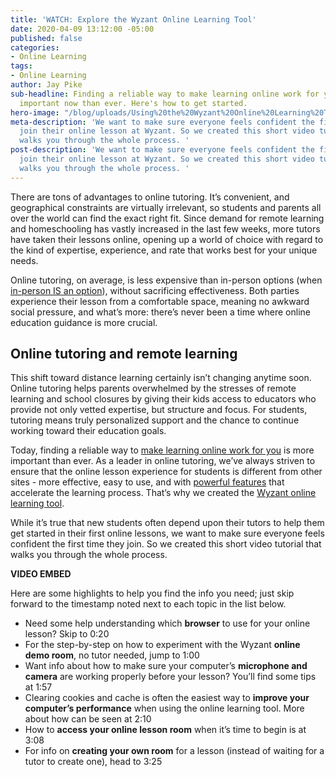 ```yaml
---
title: 'WATCH: Explore the Wyzant Online Learning Tool'
date: 2020-04-09 13:12:00 -05:00
published: false
categories:
- Online Learning
tags:
- Online Learning
author: Jay Pike
sub-headline: Finding a reliable way to make learning online work for you is more
  important now than ever. Here's how to get started.
hero-image: "/blog/uploads/Using%20the%20Wyzant%20Online%20Learning%20Tool.png"
meta-description: 'We want to make sure everyone feels confident the first time they
  join their online lesson at Wyzant. So we created this short video tutorial that
  walks you through the whole process. '
post-description: 'We want to make sure everyone feels confident the first time they
  join their online lesson at Wyzant. So we created this short video tutorial that
  walks you through the whole process. '
---
```


There are tons of advantages to online tutoring. It’s convenient, and geographical constraints are virtually irrelevant, so students and parents all over the world can find the exact right fit. Since demand for remote learning and homeschooling has vastly increased in the last few weeks, more tutors have taken their lessons online, opening up a world of choice with regard to the kind of expertise, experience, and rate that works best for your unique needs. 

Online tutoring, on average, is less expensive than in-person options (when [in-person IS an option](https://www.wyzant.com/blog/wyzant-covid-19-response-and-student-guidance/)), without sacrificing effectiveness. Both parties experience their lesson from a comfortable space, meaning no awkward social pressure, and what’s more: there’s never been a time where online education guidance is more crucial. 

## Online tutoring and remote learning

This shift toward distance learning certainly isn’t changing anytime soon. Online tutoring helps parents overwhelmed by the stresses of remote learning and school closures by giving their kids access to educators who provide not only vetted expertise, but structure and focus. For students, tutoring means truly personalized support and the chance to continue working toward their education goals.

Today, finding a reliable way to [make learning online work for you](https://www.wyzant.com/blog/study-strategies-for-online-classes/) is more important than ever. As a leader in online tutoring, we’ve always striven to ensure that the online lesson experience for students is different from other sites - more effective, easy to use, and with [powerful features](https://support.wyzant.com/hc/en-us#section_360008274911) that accelerate the learning process. That’s why we created the [Wyzant online learning tool](https://www.wyzant.com/online/student). 

While it’s true that new students often depend upon their tutors to help them get started in their first online lessons, we want to make sure everyone feels confident the first time they join. So we created this short video tutorial that walks you through the whole process. 

**VIDEO EMBED**

Here are some highlights to help you find the info you need; just skip forward to the timestamp noted next to each topic in the list below.

* Need some help understanding which **browser** to use for your online lesson? Skip to 0:20
* For the step-by-step on how to experiment with the Wyzant **online demo room**, no tutor needed, jump to 1:00
* Want info about how to make sure your computer’s **microphone and camera** are working properly before your lesson? You’ll find some tips at 1:57
* Clearing cookies and cache is often the easiest way to **improve your computer’s performance** when using the online learning tool. More about how can be seen at 2:10
* How to **access your online lesson room** when it’s time to begin is at 3:08
* For info on **creating your own room** for a lesson (instead of waiting for a tutor to create one), head to 3:25


